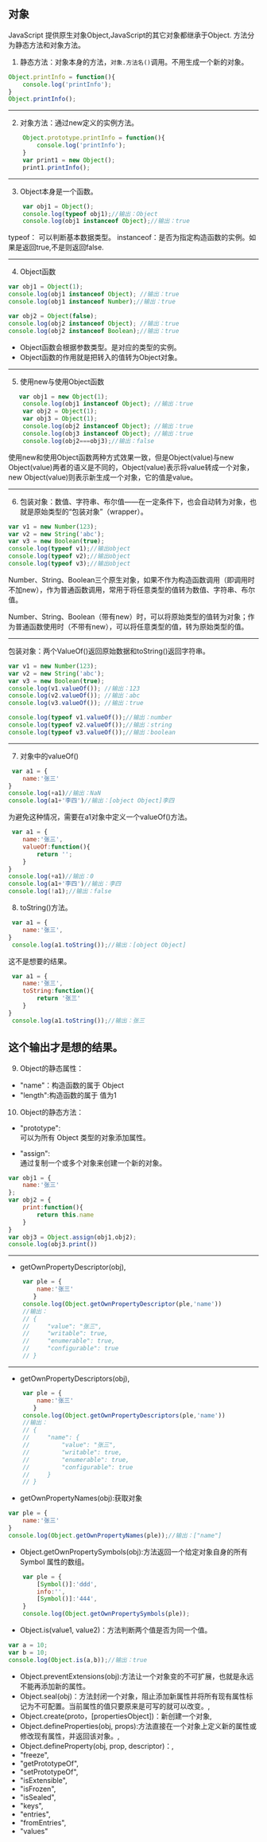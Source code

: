## 对象
JavaScript 提供原生对象Object,JavaScript的其它对象都继承于Object.
方法分为静态方法和对象方法。
1. 静态方法：对象本身的方法，`对象.方法名()`调用。不用生成一个新的对象。
```js
Object.printInfo = function(){
    console.log('printInfo');
}
Object.printInfo();

```
---
2. 对象方法：通过new定义的实例方法。
```js
    Object.prototype.printInfo = function(){
        console.log('printInfo');
    }
    var print1 = new Object();
    print1.printInfo();
```
---
3. Object本身是一个函数。
```js
    var obj1 = Object();
    console.log(typeof obj1);//输出：Object
    console.log(obj1 instanceof Object);//输出：true
```
typeof： 可以判断基本数据类型。
instanceof：是否为指定构造函数的实例。如果是返回true,不是则返回false.

---

4. Object函数
```js
var obj1 = Object(1);
console.log(obj1 instanceof Object); //输出：true
console.log(obj1 instanceof Number);//输出：true
```
```js
var obj2 = Object(false);
console.log(obj2 instanceof Object); //输出：true
console.log(obj2 instanceof Boolean);//输出：true
```
- Object函数会根据参数类型。是对应的类型的实例。
- Object函数的作用就是把转入的值转为Object对象。

---
5. 使用new与使用Object函数
```js
   var obj1 = new Object(1);
    console.log(obj1 instanceof Object); //输出：true
    var obj2 = Object(1);
    var obj3 = Object(1);
    console.log(obj2 instanceof Object); //输出：true
    console.log(obj3 instanceof Object); //输出：true
    console.log(obj2===obj3);//输出：false
```
使用new和使用Object函数两种方式效果一致，但是Object(value)与new Object(value)两者的语义是不同的，Object(value)表示将value转成一个对象，new Object(value)则表示新生成一个对象，它的值是value。

---


6. 包装对象：数值、字符串、布尔值——在一定条件下，也会自动转为对象，也就是原始类型的“包装对象”（wrapper）。
```js
var v1 = new Number(123);
var v2 = new String('abc');
var v3 = new Boolean(true);
console.log(typeof v1);//输出object
console.log(typeof v2);//输出object
console.log(typeof v3);//输出object
```
Number、String、Boolean三个原生对象，如果不作为构造函数调用（即调用时不加new），作为普通函数调用，常用于将任意类型的值转为数值、字符串、布尔值。

Number、String、Boolean（带有new）时，可以将原始类型的值转为对象；作为普通函数使用时（不带有new），可以将任意类型的值，转为原始类型的值。

---
包装对象：两个ValueOf()返回原始数据和toString()返回字符串。

```js
var v1 = new Number(123);
var v2 = new String('abc');
var v3 = new Boolean(true);
console.log(v1.valueOf()); //输出：123
console.log(v2.valueOf()); //输出：abc
console.log(v3.valueOf()); //输出：true

console.log(typeof v1.valueOf());//输出：number
console.log(typeof v2.valueOf());//输出：string
console.log(typeof v3.valueOf());//输出：boolean
```

---
7. 对象中的valueOf()
```js
 var a1 = {
    name:'张三'
}
console.log(+a1)//输出：NaN
console.log(a1+'李四')//输出：[object Object]李四
```
为避免这种情况，需要在a1对象中定义一个valueOf()方法。
```js
 var a1 = {
    name:'张三',
    valueOf:function(){
        return '';
    }
}
console.log(+a1)//输出：0
console.log(a1+'李四')//输出：李四
console.log(!a1);//输出：false
```

8. toString()方法。

```js
 var a1 = {
    name:'张三',
}
 console.log(a1.toString());//输出：[object Object]
```
这不是想要的结果。


```js
 var a1 = {
    name:'张三',
    toString:function(){
        return '张三'
    }
}
 console.log(a1.toString());//输出：张三
```
这个输出才是想的结果。
---
9. Object的静态属性：
- "name"：构造函数的属于 Object
- "length":构造函数的属于 值为1
10. Object的静态方法：
- "prototype":<br/>
    可以为所有 Object 类型的对象添加属性。

- "assign":<br/>
    通过复制一个或多个对象来创建一个新的对象。
```js
var obj1 = {
    name:'张三'
};
var obj2 = {
    print:function(){
        return this.name
    }
}
var obj3 = Object.assign(obj1,obj2);
console.log(obj3.print())


```
---

- getOwnPropertyDescriptor(obj), 
```js
    var ple = {
        name:'张三'
       }
    console.log(Object.getOwnPropertyDescriptor(ple,'name'))
    //输出：
    // {
    //     "value": "张三",
    //     "writable": true,
    //     "enumerable": true,
    //     "configurable": true
    // }
```
---
- getOwnPropertyDescriptors(obj),
```js
    var ple = {
        name:'张三'
       }
    console.log(Object.getOwnPropertyDescriptors(ple,'name'))
    //输出：
    // {
    //     "name": {
    //         "value": "张三",
    //         "writable": true,
    //         "enumerable": true,
    //         "configurable": true
    //     }
    // }
```
-  getOwnPropertyNames(obj):获取对象
```js
var ple = {
    name:'张三'
}
console.log(Object.getOwnPropertyNames(ple));//输出：["name"]
```
-  Object.getOwnPropertySymbols(obj):方法返回一个给定对象自身的所有 Symbol 属性的数组。
```js
    var ple = {
        [Symbol()]:'ddd',
        info:'',
        [Symbol()]:'444',
    }
    console.log(Object.getOwnPropertySymbols(ple));
```
-  Object.is(value1, value2)：方法判断两个值是否为同一个值。
```js
var a = 10;
var b = 10;
console.log(Object.is(a,b));//输出：true
```
- Object.preventExtensions(obj):方法让一个对象变的不可扩展，也就是永远不能再添加新的属性。
-  Object.seal(obj)：方法封闭一个对象，阻止添加新属性并将所有现有属性标记为不可配置。当前属性的值只要原来是可写的就可以改变。,
-  Object.create(proto，[propertiesObject])：新创建一个对象,
-  Object.defineProperties(obj, props):方法直接在一个对象上定义新的属性或修改现有属性，并返回该对象。,
-  Object.defineProperty(obj, prop, descriptor)：,
-  "freeze",
-  "getPrototypeOf",
-  "setPrototypeOf",
-  "isExtensible",
-  "isFrozen",
-  "isSealed",
-  "keys",
-  "entries",
-  "fromEntries",
-  "values"
